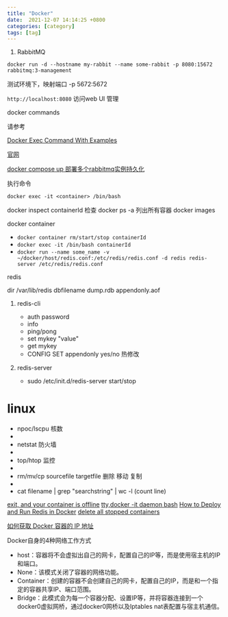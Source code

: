 ```yaml
---
title: "Docker"
date:  2021-12-07 14:14:25 +0800
categories: [category]
tags: [tag]
---
```


1. RabbitMQ

```docker
docker run -d --hostname my-rabbit --name some-rabbit -p 8080:15672 rabbitmq:3-management
```

测试环境下，映射端口 -p 5672:5672

`http://localhost:8080` 访问web UI 管理


docker commands

请参考

[Docker Exec Command With Examples](https://devconnected.com/docker-exec-command-with-examples)

[官网](https://docs.docker.com/engine/reference/commandline/ps/)

[docker compose up 部署多个rabbitmq实例持久化](https://dsinecos.github.io/blog/Multi-container-application-using-docker-compose#:~:text=.%2Fdata%2Flogs%3A%2Fvar%2Flog%2Frabbitmq-%20Maps%20the%20folder%20to%20store%20RabbitMQ%20logs,and%20can%20keep%20track%20of%20our%20data%20)

执行命令

```docker
docker exec -it <container> /bin/bash
```

docker inspect containerId 检查
docker ps -a 列出所有容器
docker images

docker container

- `docker container rm/start/stop containerId`
- `docker exec -it /bin/bash containerId`
- `docker run --name some_name -v ~/docker/host/redis.conf:/etc/redis/redis.conf -d redis redis-server /etc/redis/redis.conf`


redis

dir /var/lib/redis
dbfilename dump.rdb
appendonly.aof

1. redis-cli
   - auth password
   - info
   - ping/pong
   - set mykey "value"
   - get mykey
   - CONFIG SET appendonly yes/no 热修改

2. redis-server
   - sudo /etc/init.d/redis-server start/stop



#  linux

- npoc/lscpu 核数
-
- netstat 防火墙
-
- top/htop 监控
-
- rm/mv/cp sourcefile targetfile 删除 移动 复制
-
- cat filename | grep "searchstring" | wc -l (count line)





[exit, and your container is offline](https://dev.to/netk/getting-started-with-docker-running-an-ubuntu-image-4lk9)
[tty,docker -it ](https://qastack.cn/programming/30137135/confused-about-docker-t-option-to-allocate-a-pseudo-tty)
[daemon bash](https://linuxhandbook.com/exit-docker-container/)
[How to Deploy and Run Redis in Docker](https://phoenixnap.com/kb/docker-redis)
[delete all stopped containers](https://www.cloudytuts.com/tutorials/docker/how-to-remove-docker-containers-and-volumes/#:~:text=How%20to%20Remove%20Docker%20Containers%20and%20Volumes%201,of%20deleting%20Docker%20resources%20from%20the%20command-line.%20)

[如何获取 Docker 容器的 IP 地址](https://chinese.freecodecamp.org/news/how-to-get-a-docker-container-ip-address-explained-with-examples)

Docker自身的4种网络工作方式
- host：容器将不会虚拟出自己的网卡，配置自己的IP等，而是使用宿主机的IP和端口。
- None：该模式关闭了容器的网络功能。
- Container：创建的容器不会创建自己的网卡，配置自己的IP，而是和一个指定的容器共享IP、端口范围。
- Bridge：此模式会为每一个容器分配、设置IP等，并将容器连接到一个docker0虚拟网桥，通过docker0网桥以及Iptables nat表配置与宿主机通信。
